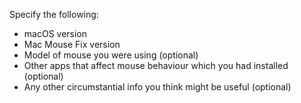 

Specify the following:
- macOS version
- Mac Mouse Fix version
- Model of mouse you were using (optional)
- Other apps that affect mouse behaviour which you had installed (optional)
- Any other circumstantial info you think might be useful (optional)